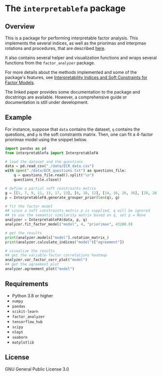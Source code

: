 # The `interpretablefa` package
## Overview
This is a package for performing interpretable factor analysis. This implements the several indices, as well as the priorimax and interpmax rotations and procedures, that are described [here](https://arxiv.org/abs/2409.11525).

It also contains several helper and visualization functions and wraps several functions from the `factor_analyzer` package.

For more details about the methods implemented and some of the package's features, see [Interpretability Indices and Soft Constraints for Factor Models](https://arxiv.org/abs/2409.11525).

The linked paper provides some documentation to the package and docstrings are available. However, a comprehensive guide or documentation is still under development.
## Example
For instance, suppose that `data` contains the dataset, `q` contains the questions, and `p` is the soft constraints matrix. Then, one can fit a 4-factor priorimax model using the snippet below.
```python
import pandas as pd
from interpretablefa import InterpretableFA

# load the dataset and the questions
data = pd.read_csv("./data/ECR_data.csv")
with open("./data/ECR_questions.txt") as questions_file:
    q = questions_file.read().split("\n")
    questions_file.close()

# define a partial soft constraints matrix
g = [[1, 7, 9, 11, 13, 17, 23], [6, 10, 12], [14, 16, 26, 36], [20, 28, 32, 34]]
p = InterpretableFA.generate_grouper_prior(len(q), g)

# fit the factor model
## since a soft constraints matrix p is supplied, q will be ignored
## to use the semantic similarity matrix based on q, set p = None
analyzer = InterpretableFA(data, p, q)
analyzer.fit_factor_model("model", 4, "priorimax", 43200.0)

# get the results
print(analyzer.models["model"].rotation_matrix_)
print(analyzer.calculate_indices("model")["agreement"])

# visualize the results
## get the variable-factor correlations heatmap
analyzer.var_factor_corr_plot("model")
## get the agreement plot
analyzer.agreement_plot("model")

```
## Requirements
* Python 3.8 or higher
* `numpy`
* `pandas`
* `scikit-learn`
* `factor_analyzer`
* `tensorflow_hub`
* `scipy`
* `nlopt`
* `seaborn`
* `matplotlib`
## License
GNU General Public License 3.0